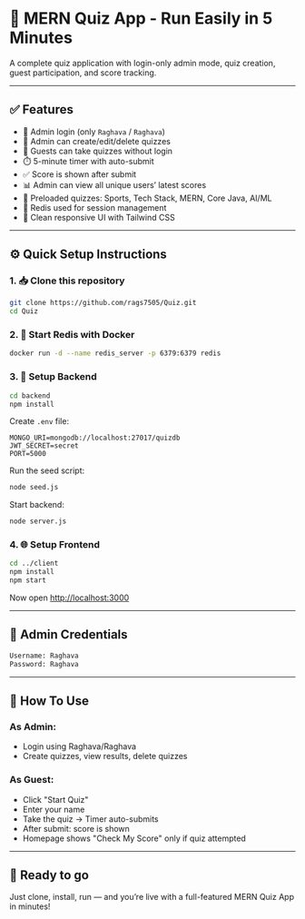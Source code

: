 # 🚀 MERN Quiz App - Run Easily in 5 Minutes

A complete quiz application with login-only admin mode, quiz creation, guest participation, and score tracking.

---

## ✅ Features

* 👑 Admin login (only `Raghava` / `Raghava`)
* 📝 Admin can create/edit/delete quizzes
* 👥 Guests can take quizzes without login
* ⏱️ 5-minute timer with auto-submit
* ✅ Score is shown after submit
* 📊 Admin can view all unique users’ latest scores
* 🧠 Preloaded quizzes: Sports, Tech Stack, MERN, Core Java, AI/ML
* 💽 Redis used for session management
* 💅 Clean responsive UI with Tailwind CSS

---

## ⚙️ Quick Setup Instructions

### 1. 📥 Clone this repository

```bash
git clone https://github.com/rags7505/Quiz.git
cd Quiz
```

### 2. 🐳 Start Redis with Docker

```bash
docker run -d --name redis_server -p 6379:6379 redis
```

### 3. 🔧 Setup Backend

```bash
cd backend
npm install
```

Create `.env` file:

```env
MONGO_URI=mongodb://localhost:27017/quizdb
JWT_SECRET=secret
PORT=5000
```

Run the seed script:

```bash
node seed.js
```

Start backend:

```bash
node server.js
```

### 4. 🌐 Setup Frontend

```bash
cd ../client
npm install
npm start
```

Now open [http://localhost:3000](http://localhost:3000)

---

## 🔐 Admin Credentials

```bash
Username: Raghava
Password: Raghava
```

---

## 🧪 How To Use

### As Admin:

* Login using Raghava/Raghava
* Create quizzes, view results, delete quizzes

### As Guest:

* Click "Start Quiz"
* Enter your name
* Take the quiz → Timer auto-submits
* After submit: score is shown
* Homepage shows "Check My Score" only if quiz attempted

---

## 🧠 Ready to go

Just clone, install, run — and you’re live with a full-featured MERN Quiz App in minutes!
